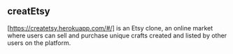 <h2>creatEtsy</h2>

[https://createtsy.herokuapp.com/#/] is an Etsy clone, an online market where users can sell and purchase unique crafts created and listed by other users on the platform.

